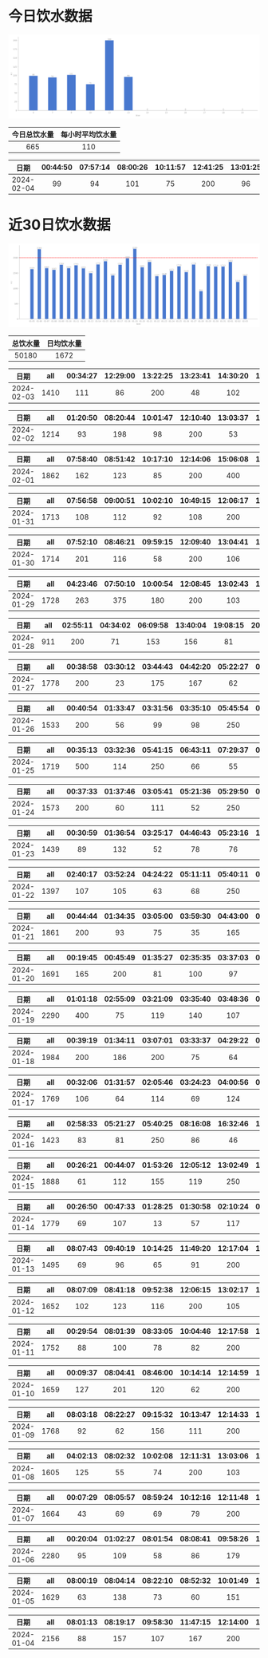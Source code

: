 # 今日饮水数据

<div align=center>
<img src="today.png" style="zoom: 100%;" />

| 今日总饮水量 | 每小时平均饮水量 |
| :----: | :----: |
| 665 | 110 |
</div>

| 日期 | 00:44:50 | 07:57:14 | 08:00:26 | 10:11:57 | 12:41:25 | 13:01:25 |
| :----: | :----: | :----: | :----: | :----: | :----: | :----: |
| 2024-02-04 | 99 | 94 | 101 | 75 | 200 | 96 |

# 近30日饮水数据

<div align=center>
<img src="30.png"style="zoom: 100%;" />

| 总饮水量 | 日均饮水量 |
| :----: | :----: |
| 50180 | 1672 |
</div>

| 日期 | all | 00:34:27 | 12:29:00 | 13:22:25 | 13:23:41 | 14:30:20 | 15:04:00 | 15:58:58 | 17:30:54 | 18:30:28 | 19:05:17 | 20:06:12 | 20:55:04 | 23:13:02 | 23:36:44 |
| :----: | :----: | :----: | :----: | :----: | :----: | :----: | :----: | :----: | :----: | :----: | :----: | :----: | :----: | :----: | :----: |
| 2024-02-03 | 1410 | 111 | 86 | 200 | 48 | 102 | 50 | 85 | 80 | 63 | 81 | 107 | 90 | 250 | 57 |

| 日期 | all | 01:20:50 | 08:20:44 | 10:01:47 | 12:10:40 | 13:03:37 | 15:13:11 | 20:15:12 | 22:00:15 | 22:27:42 | 23:30:11 |
| :----: | :----: | :----: | :----: | :----: | :----: | :----: | :----: | :----: | :----: | :----: | :----: |
| 2024-02-02 | 1214 | 93 | 198 | 98 | 200 | 53 | 89 | 82 | 88 | 250 | 63 |

| 日期 | all | 07:58:40 | 08:51:42 | 10:17:10 | 12:14:06 | 15:06:08 | 15:10:51 | 17:15:11 | 17:36:18 | 20:09:36 | 21:09:47 | 22:00:09 | 23:05:49 |
| :----: | :----: | :----: | :----: | :----: | :----: | :----: | :----: | :----: | :----: | :----: | :----: | :----: | :----: |
| 2024-02-01 | 1862 | 162 | 123 | 85 | 200 | 400 | 64 | 200 | 73 | 118 | 98 | 250 | 89 |

| 日期 | all | 07:56:58 | 09:00:51 | 10:02:10 | 10:49:15 | 12:06:17 | 13:05:16 | 14:00:20 | 15:02:26 | 17:40:53 | 20:01:14 | 22:03:46 | 23:40:05 |
| :----: | :----: | :----: | :----: | :----: | :----: | :----: | :----: | :----: | :----: | :----: | :----: | :----: | :----: |
| 2024-01-31 | 1713 | 108 | 112 | 92 | 108 | 200 | 105 | 104 | 97 | 114 | 300 | 123 | 250 |

| 日期 | all | 07:52:10 | 08:46:21 | 09:59:15 | 12:09:40 | 13:04:41 | 14:55:37 | 15:03:52 | 19:06:00 | 20:10:46 | 20:40:55 | 22:07:45 | 22:50:07 | 23:43:16 |
| :----: | :----: | :----: | :----: | :----: | :----: | :----: | :----: | :----: | :----: | :----: | :----: | :----: | :----: | :----: |
| 2024-01-30 | 1714 | 201 | 116 | 58 | 200 | 106 | 111 | 93 | 62 | 300 | 89 | 85 | 250 | 43 |

| 日期 | all | 04:23:46 | 07:50:10 | 10:00:54 | 12:08:45 | 13:02:43 | 14:03:04 | 18:04:59 | 19:35:58 | 20:13:56 | 21:24:49 | 21:55:13 |
| :----: | :----: | :----: | :----: | :----: | :----: | :----: | :----: | :----: | :----: | :----: | :----: | :----: |
| 2024-01-29 | 1728 | 263 | 375 | 180 | 200 | 103 | 73 | 72 | 78 | 200 | 81 | 103 |

| 日期 | all | 02:55:11 | 04:34:02 | 06:09:58 | 13:40:04 | 19:08:15 | 20:16:26 |
| :----: | :----: | :----: | :----: | :----: | :----: | :----: | :----: |
| 2024-01-28 | 911 | 200 | 71 | 153 | 156 | 81 | 250 |

| 日期 | all | 00:38:58 | 03:30:12 | 03:44:43 | 04:42:20 | 05:22:27 | 06:44:57 | 17:27:54 | 17:46:54 | 18:34:09 | 19:08:10 | 19:59:36 | 20:26:47 | 20:56:29 | 21:13:24 | 21:34:51 | 22:06:58 | 22:24:57 | 23:05:57 |
| :----: | :----: | :----: | :----: | :----: | :----: | :----: | :----: | :----: | :----: | :----: | :----: | :----: | :----: | :----: | :----: | :----: | :----: | :----: | :----: |
| 2024-01-27 | 1778 | 200 | 23 | 175 | 167 | 62 | 54 | 116 | 73 | 300 | 93 | 76 | 54 | 51 | 62 | 67 | 60 | 66 | 79 |

| 日期 | all | 00:40:54 | 01:33:47 | 03:31:56 | 03:35:10 | 05:45:54 | 08:23:19 | 16:50:26 | 18:26:44 | 19:31:35 | 19:53:35 | 20:32:54 | 22:43:07 | 23:06:14 |
| :----: | :----: | :----: | :----: | :----: | :----: | :----: | :----: | :----: | :----: | :----: | :----: | :----: | :----: | :----: |
| 2024-01-26 | 1533 | 200 | 56 | 99 | 98 | 250 | 98 | 82 | 250 | 98 | 99 | 74 | 76 | 53 |

| 日期 | all | 00:35:13 | 03:32:36 | 05:41:15 | 06:43:11 | 07:29:37 | 08:17:42 | 17:02:25 | 17:55:11 | 19:03:55 | 19:40:56 | 20:23:54 | 22:30:45 |
| :----: | :----: | :----: | :----: | :----: | :----: | :----: | :----: | :----: | :----: | :----: | :----: | :----: | :----: |
| 2024-01-25 | 1719 | 500 | 114 | 250 | 66 | 55 | 86 | 62 | 250 | 76 | 100 | 66 | 94 |

| 日期 | all | 00:37:33 | 01:37:46 | 03:05:41 | 05:21:36 | 05:29:50 | 07:23:58 | 07:54:08 | 16:33:03 | 17:05:08 | 18:08:55 | 18:37:55 | 19:06:56 | 19:48:21 | 20:31:48 | 21:15:12 | 22:23:59 |
| :----: | :----: | :----: | :----: | :----: | :----: | :----: | :----: | :----: | :----: | :----: | :----: | :----: | :----: | :----: | :----: | :----: | :----: |
| 2024-01-24 | 1573 | 200 | 60 | 111 | 52 | 250 | 102 | 88 | 68 | 86 | 81 | 82 | 77 | 42 | 86 | 80 | 108 |

| 日期 | all | 00:30:59 | 01:36:54 | 03:25:17 | 04:46:43 | 05:23:16 | 12:29:45 | 15:29:49 | 16:14:42 | 16:44:23 | 20:24:27 | 20:32:17 | 21:25:15 | 22:30:10 |
| :----: | :----: | :----: | :----: | :----: | :----: | :----: | :----: | :----: | :----: | :----: | :----: | :----: | :----: | :----: |
| 2024-01-23 | 1439 | 89 | 132 | 52 | 78 | 76 | 112 | 115 | 60 | 91 | 96 | 70 | 68 | 400 |

| 日期 | all | 02:40:17 | 03:52:24 | 04:24:22 | 05:11:11 | 05:40:11 | 08:33:31 | 16:57:49 | 17:29:13 | 18:23:48 | 20:27:32 | 22:32:36 | 23:32:48 | 23:45:01 |
| :----: | :----: | :----: | :----: | :----: | :----: | :----: | :----: | :----: | :----: | :----: | :----: | :----: | :----: | :----: |
| 2024-01-22 | 1397 | 107 | 105 | 63 | 68 | 250 | 81 | 90 | 77 | 250 | 101 | 60 | 43 | 102 |

| 日期 | all | 00:44:44 | 01:34:35 | 03:05:00 | 03:59:30 | 04:43:00 | 05:32:22 | 08:14:19 | 17:12:32 | 18:30:09 | 20:30:21 | 22:29:46 | 23:42:22 |
| :----: | :----: | :----: | :----: | :----: | :----: | :----: | :----: | :----: | :----: | :----: | :----: | :----: | :----: |
| 2024-01-21 | 1861 | 200 | 93 | 75 | 35 | 165 | 250 | 65 | 156 | 250 | 82 | 90 | 400 |

| 日期 | all | 00:19:45 | 00:45:49 | 01:35:27 | 02:35:35 | 03:37:03 | 04:46:21 | 05:49:10 | 08:14:26 | 18:01:51 | 20:28:35 | 22:09:04 | 22:43:59 |
| :----: | :----: | :----: | :----: | :----: | :----: | :----: | :----: | :----: | :----: | :----: | :----: | :----: | :----: |
| 2024-01-20 | 1691 | 165 | 200 | 81 | 100 | 97 | 149 | 250 | 99 | 250 | 110 | 82 | 108 |

| 日期 | all | 01:01:18 | 02:55:09 | 03:21:09 | 03:35:40 | 03:48:36 | 05:12:46 | 05:42:19 | 06:05:34 | 07:06:22 | 07:54:14 | 08:43:39 | 17:15:40 | 18:41:11 | 19:14:09 | 20:31:00 | 22:55:22 | 23:11:43 |
| :----: | :----: | :----: | :----: | :----: | :----: | :----: | :----: | :----: | :----: | :----: | :----: | :----: | :----: | :----: | :----: | :----: | :----: | :----: |
| 2024-01-19 | 2290 | 400 | 75 | 119 | 140 | 107 | 89 | 250 | 67 | 100 | 46 | 65 | 300 | 112 | 116 | 85 | 110 | 109 |

| 日期 | all | 00:39:19 | 01:34:11 | 03:07:01 | 03:33:37 | 04:29:22 | 05:00:53 | 05:41:17 | 06:55:32 | 07:54:22 | 17:17:52 | 18:22:35 | 20:34:43 | 21:59:55 | 22:36:15 |
| :----: | :----: | :----: | :----: | :----: | :----: | :----: | :----: | :----: | :----: | :----: | :----: | :----: | :----: | :----: | :----: |
| 2024-01-18 | 1984 | 200 | 186 | 200 | 75 | 64 | 70 | 250 | 172 | 123 | 123 | 200 | 132 | 114 | 75 |

| 日期 | all | 00:32:06 | 01:31:57 | 02:05:46 | 03:24:23 | 04:00:56 | 04:50:38 | 05:38:02 | 06:08:43 | 07:37:56 | 08:37:39 | 17:14:20 | 18:14:50 | 19:18:02 | 19:39:34 | 22:29:47 | 22:43:14 |
| :----: | :----: | :----: | :----: | :----: | :----: | :----: | :----: | :----: | :----: | :----: | :----: | :----: | :----: | :----: | :----: | :----: | :----: |
| 2024-01-17 | 1769 | 106 | 64 | 114 | 69 | 124 | 151 | 250 | 115 | 75 | 86 | 200 | 89 | 103 | 45 | 117 | 61 |

| 日期 | all | 02:58:33 | 05:21:27 | 05:40:25 | 08:16:08 | 16:32:46 | 16:44:16 | 17:59:31 | 18:30:59 | 19:45:11 | 20:29:39 | 21:40:46 | 22:41:23 | 23:20:11 |
| :----: | :----: | :----: | :----: | :----: | :----: | :----: | :----: | :----: | :----: | :----: | :----: | :----: | :----: | :----: |
| 2024-01-16 | 1423 | 83 | 81 | 250 | 86 | 46 | 69 | 100 | 76 | 66 | 64 | 400 | 32 | 70 |

| 日期 | all | 00:26:21 | 00:44:07 | 01:53:26 | 12:05:12 | 13:02:49 | 14:32:55 | 16:10:30 | 17:06:56 | 17:57:42 | 20:31:56 | 20:41:10 | 22:11:41 | 22:34:26 | 23:26:57 |
| :----: | :----: | :----: | :----: | :----: | :----: | :----: | :----: | :----: | :----: | :----: | :----: | :----: | :----: | :----: | :----: |
| 2024-01-15 | 1888 | 61 | 112 | 155 | 119 | 250 | 131 | 66 | 60 | 40 | 134 | 75 | 400 | 142 | 143 |

| 日期 | all | 00:26:50 | 00:47:33 | 01:28:25 | 01:30:58 | 02:10:24 | 03:20:31 | 11:12:05 | 12:13:20 | 13:38:05 | 16:10:55 | 17:22:42 | 17:35:40 | 18:05:06 | 18:58:44 | 20:10:39 | 21:19:51 | 22:40:11 | 23:50:09 |
| :----: | :----: | :----: | :----: | :----: | :----: | :----: | :----: | :----: | :----: | :----: | :----: | :----: | :----: | :----: | :----: | :----: | :----: | :----: | :----: |
| 2024-01-14 | 1779 | 69 | 107 | 13 | 57 | 117 | 129 | 89 | 87 | 200 | 112 | 34 | 70 | 89 | 106 | 80 | 300 | 85 | 35 |

| 日期 | all | 08:07:43 | 09:40:19 | 10:14:25 | 11:49:20 | 12:17:04 | 13:22:43 | 14:27:07 | 14:52:54 | 18:24:10 | 19:51:54 | 21:43:00 | 22:35:12 | 23:09:31 | 23:53:52 |
| :----: | :----: | :----: | :----: | :----: | :----: | :----: | :----: | :----: | :----: | :----: | :----: | :----: | :----: | :----: | :----: |
| 2024-01-13 | 1495 | 69 | 96 | 65 | 91 | 200 | 87 | 123 | 162 | 65 | 200 | 82 | 82 | 78 | 95 |

| 日期 | all | 08:07:09 | 08:41:18 | 09:52:38 | 12:06:15 | 13:02:17 | 15:08:01 | 17:06:46 | 17:42:47 | 20:16:49 | 21:16:16 | 22:16:29 | 23:18:50 | 23:25:38 |
| :----: | :----: | :----: | :----: | :----: | :----: | :----: | :----: | :----: | :----: | :----: | :----: | :----: | :----: | :----: |
| 2024-01-12 | 1652 | 102 | 123 | 116 | 200 | 105 | 63 | 200 | 118 | 115 | 100 | 74 | 86 | 250 |

| 日期 | all | 00:29:54 | 08:01:39 | 08:33:05 | 10:04:46 | 12:17:58 | 13:06:24 | 14:41:44 | 16:04:42 | 17:11:24 | 19:17:52 | 20:17:04 | 21:49:48 |
| :----: | :----: | :----: | :----: | :----: | :----: | :----: | :----: | :----: | :----: | :----: | :----: | :----: | :----: |
| 2024-01-11 | 1752 | 88 | 100 | 78 | 82 | 200 | 81 | 128 | 104 | 200 | 68 | 423 | 200 |

| 日期 | all | 00:09:37 | 08:04:41 | 08:46:00 | 10:14:14 | 12:14:59 | 13:02:36 | 14:59:33 | 17:31:41 | 18:32:58 | 19:41:07 | 20:22:49 | 21:51:48 | 23:21:26 | 23:52:46 |
| :----: | :----: | :----: | :----: | :----: | :----: | :----: | :----: | :----: | :----: | :----: | :----: | :----: | :----: | :----: | :----: |
| 2024-01-10 | 1659 | 127 | 201 | 120 | 62 | 200 | 153 | 60 | 95 | 72 | 75 | 85 | 250 | 89 | 70 |

| 日期 | all | 08:03:18 | 08:22:27 | 09:15:32 | 10:13:47 | 12:14:33 | 13:06:38 | 15:15:05 | 16:49:55 | 17:13:47 | 20:21:12 | 22:02:36 |
| :----: | :----: | :----: | :----: | :----: | :----: | :----: | :----: | :----: | :----: | :----: | :----: | :----: |
| 2024-01-09 | 1768 | 92 | 62 | 156 | 111 | 200 | 117 | 100 | 80 | 200 | 400 | 250 |

| 日期 | all | 04:02:13 | 08:02:32 | 10:02:08 | 12:11:31 | 13:03:06 | 14:08:59 | 15:29:03 | 16:57:17 | 20:11:50 | 21:20:11 | 22:16:15 | 22:45:38 | 23:51:35 |
| :----: | :----: | :----: | :----: | :----: | :----: | :----: | :----: | :----: | :----: | :----: | :----: | :----: | :----: | :----: |
| 2024-01-08 | 1605 | 125 | 55 | 74 | 200 | 103 | 223 | 74 | 84 | 250 | 75 | 85 | 136 | 121 |

| 日期 | all | 00:07:29 | 08:05:57 | 08:59:24 | 10:12:16 | 12:11:48 | 15:05:46 | 17:13:25 | 18:01:45 | 19:12:15 | 20:19:19 | 20:39:57 | 21:04:05 | 21:23:23 | 23:13:47 |
| :----: | :----: | :----: | :----: | :----: | :----: | :----: | :----: | :----: | :----: | :----: | :----: | :----: | :----: | :----: | :----: |
| 2024-01-07 | 1664 | 43 | 69 | 69 | 79 | 200 | 400 | 84 | 89 | 250 | 83 | 89 | 99 | 61 | 49 |

| 日期 | all | 00:20:04 | 01:02:27 | 08:01:54 | 08:08:41 | 09:58:26 | 12:16:21 | 13:02:14 | 16:32:52 | 18:41:30 | 18:42:10 | 19:39:59 | 19:43:11 | 20:13:34 | 21:46:16 | 22:34:54 | 23:11:50 | 23:52:28 |
| :----: | :----: | :----: | :----: | :----: | :----: | :----: | :----: | :----: | :----: | :----: | :----: | :----: | :----: | :----: | :----: | :----: | :----: | :----: |
| 2024-01-06 | 2280 | 95 | 109 | 58 | 86 | 179 | 200 | 400 | 100 | 84 | 114 | 118 | 125 | 60 | 250 | 111 | 133 | 58 |

| 日期 | all | 08:00:19 | 08:04:14 | 08:22:10 | 08:52:32 | 10:01:49 | 10:56:42 | 11:22:27 | 12:16:01 | 13:05:35 | 13:52:31 | 15:02:42 | 18:42:00 | 20:00:14 | 21:15:43 | 23:16:43 |
| :----: | :----: | :----: | :----: | :----: | :----: | :----: | :----: | :----: | :----: | :----: | :----: | :----: | :----: | :----: | :----: | :----: |
| 2024-01-05 | 1629 | 63 | 138 | 73 | 60 | 151 | 68 | 129 | 200 | 63 | 96 | 49 | 60 | 132 | 250 | 97 |

| 日期 | all | 08:01:13 | 08:19:17 | 09:58:30 | 11:47:15 | 12:14:00 | 13:07:20 | 14:05:45 | 14:34:28 | 15:05:01 | 17:11:07 | 18:38:25 | 19:16:24 | 20:25:38 | 21:46:40 | 23:15:23 | 23:56:10 |
| :----: | :----: | :----: | :----: | :----: | :----: | :----: | :----: | :----: | :----: | :----: | :----: | :----: | :----: | :----: | :----: | :----: | :----: |
| 2024-01-04 | 2156 | 88 | 157 | 107 | 167 | 200 | 122 | 114 | 191 | 89 | 200 | 81 | 143 | 99 | 250 | 61 | 87 |

